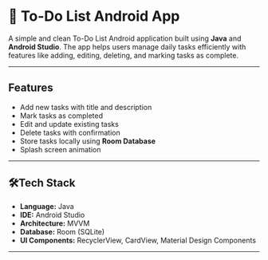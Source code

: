 # 📝 To-Do List Android App

A simple and clean To-Do List Android application built using **Java** and **Android Studio**. The app helps users manage daily tasks efficiently with features like adding, editing, deleting, and marking tasks as complete.

---

## Features

- Add new tasks with title and description
- Mark tasks as completed
- Edit and update existing tasks
- Delete tasks with confirmation
- Store tasks locally using **Room Database**
- Splash screen animation 

---

## 🛠Tech Stack

- **Language:** Java  
- **IDE:** Android Studio  
- **Architecture:** MVVM 
- **Database:** Room (SQLite)  
- **UI Components:** RecyclerView, CardView, Material Design Components

---
